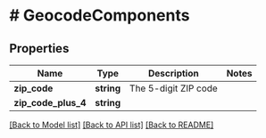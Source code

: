 # # GeocodeComponents

## Properties

Name | Type | Description | Notes
------------ | ------------- | ------------- | -------------
**zip_code** | **string** | The 5-digit ZIP code |
**zip_code_plus_4** | **string** |  |

[[Back to Model list]](../../README.md#models) [[Back to API list]](../../README.md#endpoints) [[Back to README]](../../README.md)

